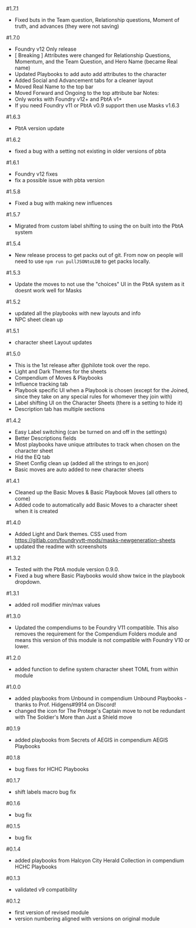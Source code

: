 #1.7.1
- Fixed buts in the Team question, Relationship questions, Moment of truth, and advances (they were not saving)

#1.7.0
- Foundry v12 Only release
- [ Breaking ] Attributes were changed for Relationship Questions, Momentum, and the Team Question, and Hero Name (became Real name)
- Updated Playbooks to add auto add attributes to the character
- Added Social and Advancement tabs for a cleaner layout
- Moved Real Name to the top bar
- Moved Forward and Ongoing to the top attribute bar
Notes: 
- Only works with Foundry v12+ and PbtA v1+
- If you need Foundry v11 or PbtA v0.9 support then use Masks v1.6.3

#1.6.3
- PbtA version update

#1.6.2
- fixed a bug with a setting not existing in older versions of pbta

#1.6.1
- Foundry v12 fixes
- fix a possible issue with pbta version

#1.5.8
- Fixed a bug with making new influences

#1.5.7
- Migrated from custom label shifting to using the on built into the PbtA system

#1.5.4
- New release process to get packs out of git. From now on people will need to use `npm run pullJSONtoLDB` to get packs locally.

#1.5.3
- Update the moves to not use the "choices" UI in the PbtA system as it doesnt work well for Masks

#1.5.2
- updated all the playbooks with new layouts and info
- NPC sheet clean up

#1.5.1
- character sheet Layout updates

#1.5.0
- This is the 1st release after @philote took over the repo.
- Light and Dark Themes for the sheets
- Compendium of Moves & Playbooks
- Influence tracking tab
- Playbook specific UI when a Playbook is chosen (except for the Joined, since they take on any special rules for whomever they join with)
- Label shifting UI on the Character Sheets (there is a setting to hide it)
- Description tab has multiple sections

#1.4.2
- Easy Label switching (can be turned on and off in the settings)
- Better Descriptions fields
- Most playbooks have unique attributes to track when chosen on the character sheet
- Hid the EQ tab
- Sheet Config clean up (added all the strings to en.json)
- Basic moves are auto added to new character sheets

#1.4.1
- Cleaned up the Basic Moves & Basic Playbook Moves (all others to come)
- Added code to automatically add Basic Moves to a character sheet when it is created

#1.4.0
- Added Light and Dark themes. CSS used from https://gitlab.com/foundryvtt-mods/masks-newgeneration-sheets
- updated the readme with screenshots

#1.3.2
- Tested with the PbtA module version 0.9.0.
- Fixed a bug where Basic Playbooks would show twice in the playbook dropdown.

#1.3.1
- added roll modifier min/max values

#1.3.0
- Updated the compendiums to be Foundry V11 compatible. This also removes the requirement for the Compendium Folders module and means this version of this module is not compatible with Foundry V10 or lower.

#1.2.0
- added function to define system character sheet TOML from within module

#1.0.0
- added playbooks from Unbound in compendium Unbound Playbooks - thanks to Prof. Hidgens#9914 on Discord!
- changed the icon for The Protege's Captain move to not be redundant with The Soldier's More than Just a Shield move

#0.1.9
- added playbooks from Secrets of AEGIS in compendium AEGIS Playbooks

#0.1.8
- bug fixes for HCHC Playbooks

#0.1.7
- shift labels macro bug fix

#0.1.6
- bug fix

#0.1.5
- bug fix

#0.1.4
- added playbooks from Halcyon City Herald Collection in compendium HCHC Playbooks

#0.1.3
- validated v9 compatibility

#0.1.2
- first version of revised module
- version numbering aligned with versions on original module
